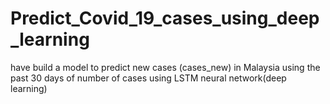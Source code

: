# Predict_Covid_19_cases_using_deep_learning
 have build a model to predict new cases (cases_new) in Malaysia using the past 30 days of number of cases using LSTM  neural network(deep learning)
